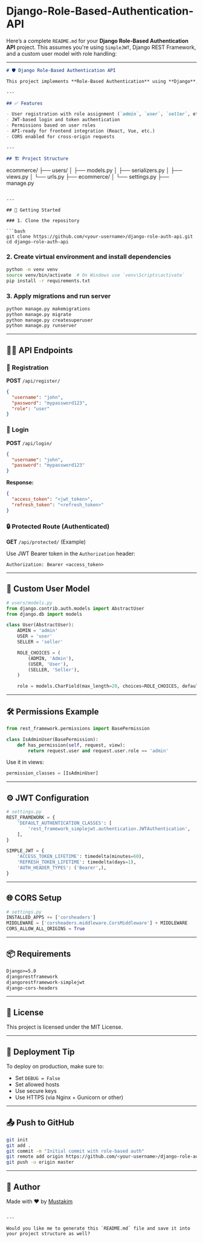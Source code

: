 # Django-Role-Based-Authentication-API
Here’s a complete `README.md` for your **Django Role-Based Authentication API** project. This assumes you're using `SimpleJWT`, Django REST Framework, and a custom user model with role handling:

---

```markdown
# 🛡️ Django Role-Based Authentication API

This project implements **Role-Based Authentication** using **Django**, **Django REST Framework**, and **JWT (JSON Web Tokens)** with **SimpleJWT**.

---

## ✅ Features

- User registration with role assignment (`admin`, `user`, `seller`, etc.)
- JWT-based login and token authentication
- Permissions based on user roles
- API-ready for frontend integration (React, Vue, etc.)
- CORS enabled for cross-origin requests

---

## 🏗️ Project Structure

```

ecommerce/
├── users/
│   ├── models.py
│   ├── serializers.py
│   ├── views.py
│   └── urls.py
├── ecommerce/
│   └── settings.py
├── manage.py

````

---

## 🚀 Getting Started

### 1. Clone the repository

```bash
git clone https://github.com/<your-username>/django-role-auth-api.git
cd django-role-auth-api
````

### 2. Create virtual environment and install dependencies

```bash
python -m venv venv
source venv/bin/activate  # On Windows use `venv\Scripts\activate`
pip install -r requirements.txt
```

### 3. Apply migrations and run server

```bash
python manage.py makemigrations
python manage.py migrate
python manage.py createsuperuser
python manage.py runserver
```

---

## 🧑‍💻 API Endpoints

### 🔐 Registration

**POST** `/api/register/`

```json
{
  "username": "john",
  "password": "mypassword123",
  "role": "user"
}
```

### 🔑 Login

**POST** `/api/login/`

```json
{
  "username": "john",
  "password": "mypassword123"
}
```

**Response:**

```json
{
  "access_token": "<jwt_token>",
  "refresh_token": "<refresh_token>"
}
```

### 🔒 Protected Route (Authenticated)

**GET** `/api/protected/` (Example)

Use JWT Bearer token in the `Authorization` header:

```
Authorization: Bearer <access_token>
```

---

## 🧠 Custom User Model

```python
# users/models.py
from django.contrib.auth.models import AbstractUser
from django.db import models

class User(AbstractUser):
    ADMIN = 'admin'
    USER = 'user'
    SELLER = 'seller'

    ROLE_CHOICES = (
        (ADMIN, 'Admin'),
        (USER, 'User'),
        (SELLER, 'Seller'),
    )

    role = models.CharField(max_length=20, choices=ROLE_CHOICES, default=USER)
```

---

## 🛠️ Permissions Example

```python
from rest_framework.permissions import BasePermission

class IsAdminUser(BasePermission):
    def has_permission(self, request, view):
        return request.user and request.user.role == 'admin'
```

Use it in views:

```python
permission_classes = [IsAdminUser]
```

---

## ⚙️ JWT Configuration

```python
# settings.py
REST_FRAMEWORK = {
    'DEFAULT_AUTHENTICATION_CLASSES': [
        'rest_framework_simplejwt.authentication.JWTAuthentication',
    ],
}

SIMPLE_JWT = {
    'ACCESS_TOKEN_LIFETIME': timedelta(minutes=60),
    'REFRESH_TOKEN_LIFETIME': timedelta(days=1),
    'AUTH_HEADER_TYPES': ('Bearer',),
}
```

---

## 🌐 CORS Setup

```python
# settings.py
INSTALLED_APPS += ['corsheaders']
MIDDLEWARE = ['corsheaders.middleware.CorsMiddleware'] + MIDDLEWARE
CORS_ALLOW_ALL_ORIGINS = True
```

---

## 📦 Requirements

```txt
Django>=5.0
djangorestframework
djangorestframework-simplejwt
django-cors-headers
```

---

## 🧾 License

This project is licensed under the MIT License.

---

## 📡 Deployment Tip

To deploy on production, make sure to:

* Set `DEBUG = False`
* Set allowed hosts
* Use secure keys
* Use HTTPS (via Nginx + Gunicorn or other)

---

## 📤 Push to GitHub

```bash
git init
git add .
git commit -m "Initial commit with role-based auth"
git remote add origin https://github.com/<your-username>/django-role-auth-api.git
git push -u origin master
```

---

## 👋 Author

Made with ❤️ by [Mustakim](shaikhmustakim2942@gmail.com)

```

---

Would you like me to generate this `README.md` file and save it into your project structure as well?
```
